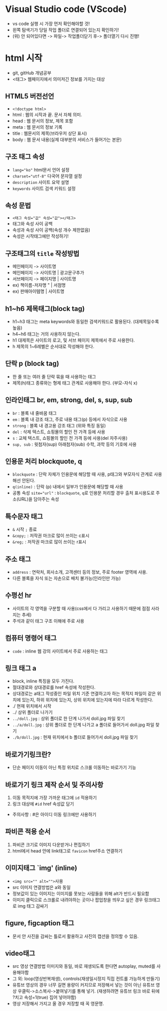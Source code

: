 # Visual Studio code (VScode)
* vs code 실행 시 가장 먼저 확인해야할 것!
* 왼쪽 탐색기가 당일 작업 폴더로 연결되어 있는지 확인하기!
* (위) 안 되어있다면 -> 파일-> 작업폴더닫기 후-> 폴더열기 다시 진행!
# html 시작
* git, gitHub 개념공부
* <태그> 웹페이지에서 의미저긴 정보를 가지는 대상
## HTML5 버전선언 
* `<!doctype html>`
* html : 웹의 시작과 끝. 문서 자체 의미.
* head : 웹 문서의 정보, 제목 포함
* meta : 웹 문서의 정보 기록
* title : 웹문서의 제목(브라우저 상단 표시)
* body : 웹 문서 내용(실제 대부분의 서비스가 들어가는 본문)
## 구조 태그 속성
* `lang="ko"` html문서 언어 설정
* `charset="utf-8"` 다국어 문자열 설정
* `description` 사이트 요약 설명
* `keywords` 사이트 검색 키워드 설정
## 속성 문법
* `<태그 속성="값" 속성="값"></태그>`
* 태그와 속성 사이 공백
* 속성과 속성 사이 공백(속성 개수 제한없음)
* 속성은 시작태그에만 작성하기!
## 구조태그의 `title` 작성방법
* 메인페이지 -> 사이트명
* 메인페이지 -> 사이트명 | 광고문구추가
* 서브페이지 -> 페이지명 | 사이트명
* ex) 책이름-저자명 " | 서점명
* ex) 판매아이템명 | 사이트명
## h1~h6 제목태그(block tag)
* h1~h3 태그는 meta keywords와 동일한 검색키워드로 활용된다. (대제목일수록 높음)
* h4~h6 태그는 거의 사용하지 않는다.
* h1 대제목은 사이트의 로고, 및 서브 페이지 제목에서 주로 사용한다.
* h 제목의 1~6레벨은 순서대로 작성해야 한다. 
## 단락 p (block tag)
* 한 줄 또는 여러 줄 단락 묶을 때 사용하는 태그
* 제목(h)태그 종류와는 형제 태그 관계로 사용해야 한다. (부모-자식 x)
## 인라인태그 br, em, strong, del, s, sup, sub
* `br` : 블록 내 줄바꿈 태그
* `em` : 블록 내 강조 태그, 주로 내용 태그(p) 등에서 자식으로 사용
* `strong` : 블록 내 경고용 강조 태그 (위와 특징 동일)
* `del` : 삭제 텍스트, 쇼핑몰의 할인 전 가격 등에 사용
* `s` : 교체 텍스트, 쇼핑몰의 할인 전 가격 등에 사용(del 자주사용)
* `sup, sub` : 윗첨자(sup) 아래첨자(sub) 수학, 과학 등의 기호에 사용
## 인용문 처리 blockquote, q
* `blockquote` : 단락 자체가 인용문에 해당할 때 사용, p태그와 부모자식 관계로 사용해선 안된다.
* `q(inline)` : 단락 (p) 내에서 일부가 인용문에 해당할 때 사용
* 공통 속성 `site="url"` : `blockquote`, `q`로 인용문 처리할 경우 출처 표시용도로 주소(URL)을 담아주는 속성
## 특수문자 태그
* `&` 시작 `;` 종료
* `&copy;` : 저작권 마크로 많이 쓰이는 c표시
* `&reg;` : 저작권 마크로 많이 쓰이는 r표시
## 주소 태그
* `address` : 연락처, 회사소개, 고객센터 등의 정보, 주로 footer 영역에 사용. 
* 다른 블록을 자식 또는 자손으로 배치 불가능(인라인만 가능)
## 수평선 hr
* 사이트의 각 영역을 구분할 때 사용(css에서 다 가리고 사용하기 때문에 점점 사라지는 추세)
* 주석과 같이 태그 구조 이해에 주로 사용
## 컴퓨터 명령어 태그
* `code` : inline 웹 강의 사이트에서 주로 사용하는 태그
## 링크 태그 a
* block, inline 특징을 모두 가진다.
* 절대경로와 상대경로를 href 속성에 작성한다.
* 상대경로는 a태그 작성중인 파일 위치 기준 연결하고자 하는 목적지 파일이 같은 위치에 있는지, 하위 위치에 있는지, 상위 위치에 있는지에 따라 다르게 작성한다.
* ./ 현재 위치에서 시작
* ../ 상위 폴더로 나가기
* `../doll.jpg` : 상위 폴더로 한 단계 나가서 doll.jpg 파일 찾기
* `../a/doll.jpg` : 상위 폴더로 한 단계 나가고 a 폴더로 들어가서 doll.jpg 파일 찾기
* `./b/doll.jpg` : 현재 위치에서 b 폴더로 들어가서 doll.jpg 파일 찾기
## 바로가기링크란?
* 단순 페이지 이동이 아닌 특정 위치로 스크롤 이동하는 바로가기 기능
## 바로가기 링크 제작 순서 및 주의사항
1. 이동 목적지에 가장 가까운 태그에 `id` 적용하기
2. 링크 대상에 `#id` href 속성값 담기
* 주의사항 : #은 아이디 이동 링크에만 사용하기
## 파비콘 적용 순서
1. 파비콘 크기로 이미지 다운받거나 편집하기
2. html에서 head 안에 link태그로 `favicon` href주소 연결하기
## 이미지태그 `img' (inline)
* `<img src="" alt="">`사용
* src 이미지 연결방법은 a와 동일
* 정보값이 있는 이미지는 이미지를 못보는 사람들을 위해 alt가 반드시 필요함
* 이미지 클릭으로 스크롤로 내려야하는 곳이나 팝업창을 띄우고 싶은 경우 링크태그로 img 태그 감싸기
## figure, figcaption 태그
* 문서 안 사진을 감싸는 틀로서 활용하고 사진의 캡션을 정의할 수 있음.
## video태그
* src 영상 연결방법 이미지와 동일, 바로 재생되도록 한다면 autoplay, muted를 사용해야함
* 그 외: loop(영상반복재생), controls(재생일시정지 직접 컨트롤 가능하게 만들기)
* 유튜브 영상의 경우 너무 길면 용량이 커지므로 저장해서 넣는 것이 아닌 유튜브 영상 우클릭->소스복사->붙여넣기를 통해 넣기. (재생하려면 유튜브 링크 바로 뒤에 ?치고 속성=1(true) 집어 넣어야함)
* 영상 저장해서 가지고 올 경우 저장할 때 꼭 영문명.